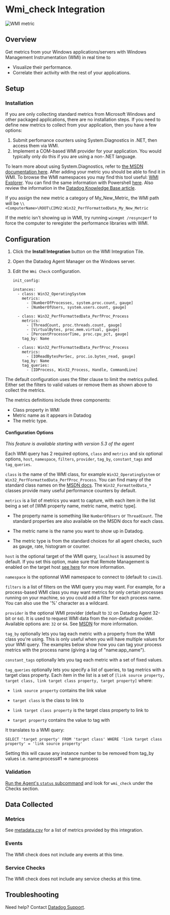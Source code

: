 # Wmi_check Integration

![WMI metric][12]

## Overview

Get metrics from your Windows applications/servers with Windows Management Instrumentation (WMI) in real time to

* Visualize their performance.
* Correlate their activity with the rest of your applications.

## Setup
### Installation

If you are only collecting standard metrics from Microsoft Windows and other packaged applications, there are no installation steps. If you need to define new metrics to collect from your application, then you have a few options:

1.  Submit perfomance counters using System.Diagnostics in .NET, then access them via WMI.
2.  Implement a COM-based WMI provider for your application. You would typically only do this if you are using a non-.NET language.

To learn more about using System.Diagnostics, refer to [the MSDN documentation here][1]. After adding your metric you should be able to find it in WMI. To browse the WMI namespaces you may find this tool useful: [WMI Explorer][2]. You can find the same information with Powershell [here][3]. Also review the information in the [Datadog Knowledge Base article][4].

If you assign the new metric a category of My_New_Metric, the WMI path will be
`\\<ComputerName>\ROOT\CIMV2:Win32_PerfFormattedData_My_New_Metric`

If the metric isn't showing up in WMI, try running `winmgmt /resyncperf` to force the computer to reregister the performance libraries with WMI.


## Configuration

1.  Click the **Install Integration** button on the WMI Integration Tile.
2.  Open the Datadog Agent Manager on the Windows server.
3.  Edit the `Wmi Check` configuration.

        init_config:

        instances:
          - class: Win32_OperatingSystem
            metrics:
              - [NumberOfProcesses, system.proc.count, gauge]
              - [NumberOfUsers, system.users.count, gauge]

          - class: Win32_PerfFormattedData_PerfProc_Process
            metrics:
              - [ThreadCount, proc.threads.count, gauge]
              - [VirtualBytes, proc.mem.virtual, gauge]
              - [PercentProcessorTime, proc.cpu_pct, gauge]
            tag_by: Name

          - class: Win32_PerfFormattedData_PerfProc_Process
            metrics:
              - [IOReadBytesPerSec, proc.io.bytes_read, gauge]
            tag_by: Name
            tag_queries:
              - [IDProcess, Win32_Process, Handle, CommandLine]

<div class="alert alert-info">
The default configuration uses the filter clause to limit the metrics pulled. Either set the filters to valid values or remove them as shown above to collect the metrics.
</div>

The metrics definitions include three components:

* Class property in WMI
* Metric name as it appears in Datadog
* The metric type.

#### Configuration Options
*This feature is available starting with version 5.3 of the agent*

Each WMI query has 2 required options, `class` and `metrics` and six optional options, `host`, `namespace`, `filters`, `provider`, `tag_by`, `constant_tags` and `tag_queries`.

`class` is the name of the WMI class, for example `Win32_OperatingSystem` or `Win32_PerfFormattedData_PerfProc_Process`. You can find many of the standard class names on the [MSDN docs][5]. The `Win32_FormattedData_*` classes provide many useful performance counters by default.

`metrics` is a list of metrics you want to capture, with each item in the
list being a set of \[WMI property name, metric name, metric type].

- The property name is something like `NumberOfUsers` or `ThreadCount`.
  The standard properties are also available on the MSDN docs for each
  class.

- The metric name is the name you want to show up in Datadog.

- The metric type is from the standard choices for all agent checks, such as gauge, rate, histogram or counter.

`host` is the optional target of the WMI query, `localhost` is assumed by default. If you set this option, make sure that Remote Management is enabled on the target host [see here][6] for more information.

`namespace` is the optionnal WMI namespace to connect to (default to `cimv2`).

`filters` is a list of filters on the WMI query you may want. For example, for a process-based WMI class you may want metrics for only certain processes running on your machine, so you could add a filter for each process name. You can also use the '%' character as a wildcard.

`provider` is the optional WMI provider (default to `32` on Datadog Agent 32-bit or `64`). It is used to request WMI data from the non-default provider. Available options are: `32` or `64`.
See [MSDN][7] for more information.

`tag_by` optionally lets you tag each metric with a property from the WMI class you're using. This is only useful when you will have multiple values for your WMI query. The examples below show how you can tag your process metrics with the process name (giving a tag of "name:app_name").

`constant_tags` optionally lets you tag each metric with a set of fixed values.

`tag_queries` optionally lets you specify a list of queries, to tag metrics with a target class property. Each item in the list is a set of `[link source property, target class, link target class property, target property]` where:

- `link source property` contains the link value

- `target class` is the class to link to

- `link target class property` is the target class property to link to

- `target property` contains the value to tag with

It translates to a WMI query:

    SELECT 'target property' FROM 'target class' WHERE 'link target class property' = 'link source property'

<div class="alert alert-info">
Setting this will cause any instance number to be removed from tag_by values i.e. name:process#1 => name:process
</div>

### Validation

[Run the Agent's `status` subcommand][8] and look for `wmi_check` under the Checks section.

## Data Collected
### Metrics
See [metadata.csv][9] for a list of metrics provided by this integration.

### Events
The WMI check does not include any events at this time.

### Service Checks
The WMI check does not include any service checks at this time.

## Troubleshooting
Need help? Contact [Datadog Support][10].

[1]: https://msdn.microsoft.com/en-us/library/system.diagnostics.performancecounter(v=vs.110.aspx)
[2]: https://wmie.codeplex.com/
[3]: https://msdn.microsoft.com/en-us/powershell/scripting/getting-started/cookbooks/getting-wmi-objects--get-wmiobject-
[4]: https://docs.datadoghq.com/integrations/faq/how-to-retrieve-wmi-metrics/
[5]: https://msdn.microsoft.com/en-us/library/windows/desktop/aa394084.aspx
[6]: https://technet.microsoft.com/en-us/library/Hh921475.aspx
[7]: https://msdn.microsoft.com/en-us/library/aa393067.aspx
[8]: https://docs.datadoghq.com/agent/faq/agent-commands/#agent-status-and-information
[9]: https://github.com/DataDog/integrations-core/blob/master/wmi_check/metadata.csv
[10]: https://docs.datadoghq.com/help/
[12]: https://raw.githubusercontent.com/DataDog/documentation/master/src/images/integrations/wmi/wmimetric.png
